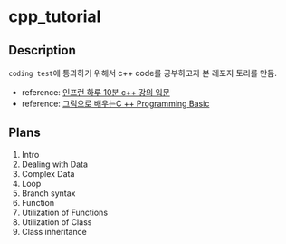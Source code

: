 # cpp_tutorial


## Description

`coding test`에 통과하기 위해서 c++ code를 공부하고자 본 레포지 토리를 만듬. 

- reference: [인프런 하루 10분 c++ 강의 입문](https://www.inflearn.com/course/%ED%95%98%EB%A3%A8-10%EB%B6%84-%EC%94%A8%EC%81%A0%EC%81%A0/dashboard)
- reference: [그림으로 배우는C ++ Programming Basic](https://product.kyobobook.co.kr/detail/S000000555542)

## Plans 
1. Intro 
2. Dealing with Data
3. Complex Data
4. Loop 
5. Branch syntax 
6. Function 
7. Utilization of Functions
8. Utilization of Class
9. Class inheritance 
